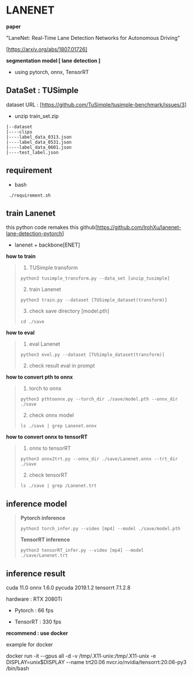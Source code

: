 # LANENET 

**paper**

"LaneNet: Real-Time Lane Detection Networks for Autonomous Driving"


[https://arxiv.org/abs/1807.01726]

**segmentation model [ lane detection ]**
- using pytorch, onnx, TensorRT

## DataSet : TUSimple

dataset URL : [https://github.com/TuSimple/tusimple-benchmark/issues/3]
- unzip train_set.zip

```
|--dataset
|----clips
|----label_data_0313.json
|----label_data_0531.json
|----label_data_0601.json
|----test_label.json
```
## requirement ##
- bash

```shell
 ./requirement.sh
```

## train Lanenet

this python code remakes this github[https://github.com/IrohXu/lanenet-lane-detection-pytorch]
- lanenet + backbone[ENET]


**how to train**
> 1. TUSimple transform
> ```shell
> python3 tusimple_transform.py --data_set [unzip_tusimple]
> ```
> 2. train Lanenet
> ```shell
> python3 train.py --dataset [TUSimple_dataset(transform)]
> ```
> 3. check save directory [model.pth]
> ```shell
> cd ./save
> ```
>

**how to eval**
> 1. eval Lanenet
> ```shell
> python3 evel.py --dataset [TUSimple_dataset(transform)]
> ```
> 2. check result eval in prompt
>

**how to convert pth to onnx**
> 1. torch to onnx
> ```shell
> python3 pthtoonnx.py --torch_dir ./save/model.pth --onnx_dir ./save
> ```
>
> 2. check onnx model
> ```shell
> ls ./save | grep Lanenet.onnx
> ```
> 

**how to convert onnx to tensorRT**
> 1. onnx to tensorRT
> ```shell
> python3 onnx2trt.py --onnx_dir ./save/Lanenet.onnx --trt_dir ./save
> ```
> 2. check tensorRT
> ```shell
> ls ./save | grep /Lanenet.trt
> ```

## inference model
> **Pytorch inference**
> ```shell
> python3 torch_infer.py --video [mp4] --model ./save/model.pth
> ```
>
>
> **TensorRT inference**
> ```shell
> python3 tensorRT_infer.py --video [mp4] --model ./save/Lanenet.trt
> ```

## inference result

cuda 11.0
onnx 1.6.0
pycuda 2019.1.2
tensorrt 7.1.2.8

hardware : RTX 2080Ti

- Pytorch : 66 fps

- TensorRT : 330 fps

**recommend : use docker**

example for docker 

docker run -it --gpus all -d -v /tmp/.X11-unix:/tmp/.X11-unix -e DISPLAY=unix$DISPLAY --name trt20.06 nvcr.io/nvidia/tensorrt:20.06-py3 /bin/bash
